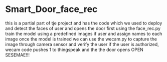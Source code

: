 # Smart_Door_face_rec
this is a partial part of tje project and has the code which we used to deploy and detect the faces of user and opens the door
first using the face_rec.py train the model using a predefined images if user and assign names to each image
once the model is trained we can use the wecam.py to capture the image through camera sensor and verify the user
if the user is authorized, wecam code pushes 1 to thingspeak and the the door opens
OPEN SESEMAE!!!
